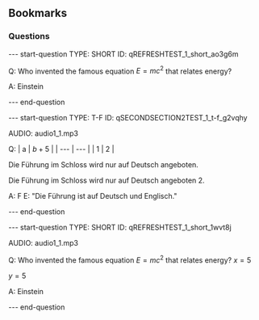 ## Bookmarks

### Questions


--- start-question
TYPE: SHORT
ID: qREFRESHTEST_1_short_ao3g6m

Q: Who invented the famous equation $E = mc^2$ that relates energy?


A: Einstein

--- end-question


--- start-question
TYPE: T-F
ID: qSECONDSECTION2TEST_1_t-f_g2vqhy

AUDIO: audio1_1.mp3

Q: | a   | $b+5$   |
| --- | --- |
| 1   | 2   |


Die Führung im Schloss wird nur auf Deutsch angeboten.

Die Führung im Schloss wird nur auf Deutsch angeboten 2.


A: F
E:  "Die Führung ist auf Deutsch und Englisch."

--- end-question

--- start-question
TYPE: SHORT
ID: qREFRESHTEST_1_short_1wvt8j

AUDIO: audio1_1.mp3

Q: Who invented the famous equation $E = mc^2$ that relates energy?
$x=5$


$y=5$


A: Einstein

--- end-question
